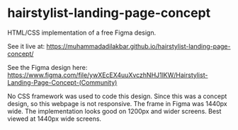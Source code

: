 # hairstylist-landing-page-concept

HTML/CSS implementation of a free Figma design.

See it live at: https://muhammadadilakbar.github.io/hairstylist-landing-page-concept/

See the Figma design here: https://www.figma.com/file/ywXEcEX4uuXvczhNHJ1lKW/Hairstylist-Landing-Page-Concept-(Community)

No CSS framework was used to code this design. Since this was a concept design, so this webpage is not responsive. The frame in Figma was 1440px wide. The implementation looks good on 1200px and wider screens. Best viewed at 1440px wide screens.
